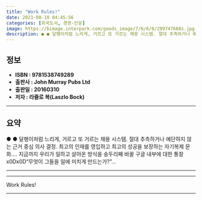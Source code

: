 ```yaml
---
title: "Work Rules!"
date: 2021-08-10 04:45:56
categories: [외국도서, 경영-인문]
image: https://bimage.interpark.com/goods_image/7/6/6/8/299747668s.jpg
description: ● ● 달팽이처럼 느리게, 거르고 또 거르는 채용 시스템. 절대 추측하거나 예단하지 않는 근거 중심 의사 결정. 최고의 인재를 영입하고 최고의 성공을 보장하는 자기복제 문화…. 지금까지 우리가 일하고 살아온 방식을 송두리째 바꿀 구글 내부에 대한 통찰x0Dx0D“무엇이 그들을 일에
---
```


## **정보**

- **ISBN : 9781538749289**
- **출판사 : John Murray Pubs Ltd**
- **출판일 : 20160310**
- **저자 : 라즐로 복(Laszlo Bock)**

------



## **요약**

●  ●  달팽이처럼 느리게, 거르고 또 거르는 채용 시스템. 절대 추측하거나 예단하지 않는 근거 중심 의사 결정. 최고의 인재를 영입하고 최고의 성공을 보장하는 자기복제 문화…. 지금까지 우리가 일하고 살아온 방식을 송두리째 바꿀 구글 내부에 대한 통찰x0Dx0D“무엇이 그들을 일에 미치게 만드는가?”... 

------



------


Work Rules! 

------


